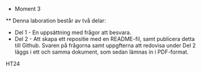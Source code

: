 



* Moment 3

** Denna laboration består av två delar:

- Del 1 - En uppsättning med frågor att besvara.
- Del 2 - Att skapa ett repositie med en README-fil, samt publicera detta till Github.
Svaren på frågorna samt uppgfterna att redovisa under Del 2 läggs i ett och samma dokument, som sedan lämnas in i PDF-format.

HT24